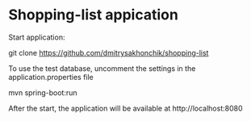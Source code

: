 # Shopping-list appication

Start application:

git clone https://github.com/dmitrysakhonchik/shopping-list

To use the test database, uncomment the settings in the application.properties file

mvn spring-boot:run

After the start, the application will be available at http://localhost:8080

